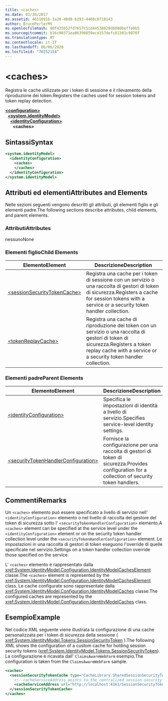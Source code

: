 ```yaml
---
title: <caches>
ms.date: 03/30/2017
ms.assetid: 4651091b-3a20-40d8-b293-4408c0710143
author: BrucePerlerMS
ms.openlocfilehash: 80f435b52fd7657c5cd44538028d6080beffe0b5
ms.sourcegitcommit: b16c00371ea06398859ecd157defc81301c9070f
ms.translationtype: MT
ms.contentlocale: it-IT
ms.lasthandoff: 06/06/2020
ms.locfileid: "70252154"
---
```

# \<caches>
<span data-ttu-id="e1a95-101">Registra le cache utilizzate per i token di sessione e il rilevamento della riproduzione dei token.</span><span class="sxs-lookup"><span data-stu-id="e1a95-101">Registers the caches used for session tokens and token replay detection.</span></span>  
  
[**\<configuration>**](../configuration-element.md)\
&nbsp;&nbsp;[**\<system.identityModel>**](system-identitymodel.md)\
&nbsp;&nbsp;&nbsp;&nbsp;[**\<identityConfiguration>**](identityconfiguration.md)\
&nbsp;&nbsp;&nbsp;&nbsp;&nbsp;&nbsp;**\<caches>**  
  
## <a name="syntax"></a><span data-ttu-id="e1a95-102">Sintassi</span><span class="sxs-lookup"><span data-stu-id="e1a95-102">Syntax</span></span>  
  
```xml  
<system.identityModel>  
  <identityConfiguration>  
    <caches>  
    </caches>  
  </identityConfiguration>  
</system.identityModel>  
```  
  
## <a name="attributes-and-elements"></a><span data-ttu-id="e1a95-103">Attributi ed elementi</span><span class="sxs-lookup"><span data-stu-id="e1a95-103">Attributes and Elements</span></span>  
 <span data-ttu-id="e1a95-104">Nelle sezioni seguenti vengono descritti gli attributi, gli elementi figlio e gli elementi padre.</span><span class="sxs-lookup"><span data-stu-id="e1a95-104">The following sections describe attributes, child elements, and parent elements.</span></span>  
  
### <a name="attributes"></a><span data-ttu-id="e1a95-105">Attributi</span><span class="sxs-lookup"><span data-stu-id="e1a95-105">Attributes</span></span>  
 <span data-ttu-id="e1a95-106">nessuno</span><span class="sxs-lookup"><span data-stu-id="e1a95-106">None</span></span>  
  
### <a name="child-elements"></a><span data-ttu-id="e1a95-107">Elementi figlio</span><span class="sxs-lookup"><span data-stu-id="e1a95-107">Child Elements</span></span>  
  
|<span data-ttu-id="e1a95-108">Elemento</span><span class="sxs-lookup"><span data-stu-id="e1a95-108">Element</span></span>|<span data-ttu-id="e1a95-109">Descrizione</span><span class="sxs-lookup"><span data-stu-id="e1a95-109">Description</span></span>|  
|-------------|-----------------|  
|[\<sessionSecurityTokenCache>](sessionsecuritytokencache.md)|<span data-ttu-id="e1a95-110">Registra una cache per i token di sessione con un servizio o una raccolta di gestori di token di sicurezza.</span><span class="sxs-lookup"><span data-stu-id="e1a95-110">Registers a cache for session tokens with a service or a security token handler collection.</span></span>|  
|[\<tokenReplayCache>](tokenreplaycache.md)|<span data-ttu-id="e1a95-111">Registra una cache di riproduzione dei token con un servizio o una raccolta di gestori di token di sicurezza.</span><span class="sxs-lookup"><span data-stu-id="e1a95-111">Registers a token replay cache with a service or a security token handler collection.</span></span>|  
  
### <a name="parent-elements"></a><span data-ttu-id="e1a95-112">Elementi padre</span><span class="sxs-lookup"><span data-stu-id="e1a95-112">Parent Elements</span></span>  
  
|<span data-ttu-id="e1a95-113">Elemento</span><span class="sxs-lookup"><span data-stu-id="e1a95-113">Element</span></span>|<span data-ttu-id="e1a95-114">Descrizione</span><span class="sxs-lookup"><span data-stu-id="e1a95-114">Description</span></span>|  
|-------------|-----------------|  
|[\<identityConfiguration>](identityconfiguration.md)|<span data-ttu-id="e1a95-115">Specifica le impostazioni di identità a livello di servizio.</span><span class="sxs-lookup"><span data-stu-id="e1a95-115">Specifies service-level identity settings.</span></span>|  
|[\<securityTokenHandlerConfiguration>](securitytokenhandlerconfiguration.md)|<span data-ttu-id="e1a95-116">Fornisce la configurazione per una raccolta di gestori di token di sicurezza.</span><span class="sxs-lookup"><span data-stu-id="e1a95-116">Provides configuration for a collection of security token handlers.</span></span>|  
  
## <a name="remarks"></a><span data-ttu-id="e1a95-117">Commenti</span><span class="sxs-lookup"><span data-stu-id="e1a95-117">Remarks</span></span>  
 <span data-ttu-id="e1a95-118">Un `<caches>` elemento può essere specificato a livello di servizio nell' `<identityConfiguration>` elemento o nel livello di raccolta del gestore del token di sicurezza sotto l' `<securityTokenHandlerConfiguration>` elemento.</span><span class="sxs-lookup"><span data-stu-id="e1a95-118">A `<caches>` element can be specified at the service level under the `<identityConfiguration>` element or on the security token handler collection level under the `<securityTokenHandlerConfiguration>` element.</span></span> <span data-ttu-id="e1a95-119">Le impostazioni in una raccolta di gestori di token eseguono l'override di quelle specificate nel servizio.</span><span class="sxs-lookup"><span data-stu-id="e1a95-119">Settings on a token handler collection override those specified on the service.</span></span>  
  
 <span data-ttu-id="e1a95-120">L' `<caches>` elemento è rappresentato dalla <xref:System.IdentityModel.Configuration.IdentityModelCachesElement> classe.</span><span class="sxs-lookup"><span data-stu-id="e1a95-120">The `<caches>` element is represented by the <xref:System.IdentityModel.Configuration.IdentityModelCachesElement> class.</span></span> <span data-ttu-id="e1a95-121">Le cache configurate sono rappresentate dalla <xref:System.IdentityModel.Configuration.IdentityModelCaches> classe.</span><span class="sxs-lookup"><span data-stu-id="e1a95-121">The configured caches are represented by the <xref:System.IdentityModel.Configuration.IdentityModelCaches> class.</span></span>  
  
## <a name="example"></a><span data-ttu-id="e1a95-122">Esempio</span><span class="sxs-lookup"><span data-stu-id="e1a95-122">Example</span></span>  
 <span data-ttu-id="e1a95-123">Nel codice XML seguente viene illustrata la configurazione di una cache personalizzata per i token di sicurezza della sessione ( <xref:System.IdentityModel.Tokens.SessionSecurityToken> ).</span><span class="sxs-lookup"><span data-stu-id="e1a95-123">The following XML shows the configuration of a custom cache for holding session security tokens (<xref:System.IdentityModel.Tokens.SessionSecurityToken>).</span></span> <span data-ttu-id="e1a95-124">La configurazione è ricavata dall' `ClaimsAwareWebFarm` esempio.</span><span class="sxs-lookup"><span data-stu-id="e1a95-124">The configuration is taken from the `ClaimsAwareWebFarm` sample.</span></span>  
  
```xml  
<caches>  
  <sessionSecurityTokenCache type="CacheLibrary.SharedSessionSecurityTokenCache, CacheLibrary">  
    <!--cacheServiceAddress points to the centralized session security token cache service running in the web farm.-->  
    <cacheServiceAddress url="http://localhost:4161/SessionSecurityTokenCacheService.svc" />  
  </sessionSecurityTokenCache>  
</caches>  
```
